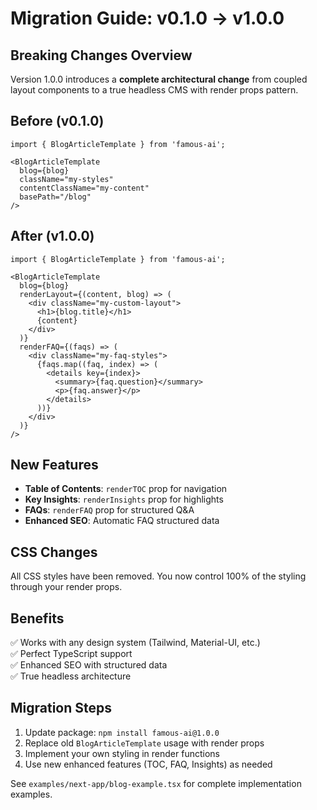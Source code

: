 # Migration Guide: v0.1.0 → v1.0.0

## Breaking Changes Overview

Version 1.0.0 introduces a **complete architectural change** from coupled layout components to a true headless CMS with render props pattern.

## Before (v0.1.0)

```tsx
import { BlogArticleTemplate } from 'famous-ai';

<BlogArticleTemplate 
  blog={blog}
  className="my-styles"
  contentClassName="my-content"
  basePath="/blog"
/>
```

## After (v1.0.0)

```tsx
import { BlogArticleTemplate } from 'famous-ai';

<BlogArticleTemplate 
  blog={blog}
  renderLayout={(content, blog) => (
    <div className="my-custom-layout">
      <h1>{blog.title}</h1>
      {content}
    </div>
  )}
  renderFAQ={(faqs) => (
    <div className="my-faq-styles">
      {faqs.map((faq, index) => (
        <details key={index}>
          <summary>{faq.question}</summary>
          <p>{faq.answer}</p>
        </details>
      ))}
    </div>
  )}
/>
```

## New Features

- **Table of Contents**: `renderTOC` prop for navigation
- **Key Insights**: `renderInsights` prop for highlights  
- **FAQs**: `renderFAQ` prop for structured Q&A
- **Enhanced SEO**: Automatic FAQ structured data

## CSS Changes

All CSS styles have been removed. You now control 100% of the styling through your render props.

## Benefits

✅ Works with any design system (Tailwind, Material-UI, etc.)  
✅ Perfect TypeScript support  
✅ Enhanced SEO with structured data  
✅ True headless architecture  

## Migration Steps

1. Update package: `npm install famous-ai@1.0.0`
2. Replace old `BlogArticleTemplate` usage with render props
3. Implement your own styling in render functions
4. Use new enhanced features (TOC, FAQ, Insights) as needed

See `examples/next-app/blog-example.tsx` for complete implementation examples.